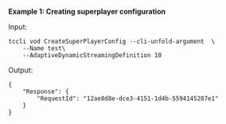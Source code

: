 **Example 1: Creating superplayer configuration**



Input: 

```
tccli vod CreateSuperPlayerConfig --cli-unfold-argument  \
    --Name test\
    --AdaptiveDynamicStreamingDefinition 10
```

Output: 
```
{
    "Response": {
        "RequestId": "12ae8d8e-dce3-4151-1d4b-5594145287e1"
    }
}
```

